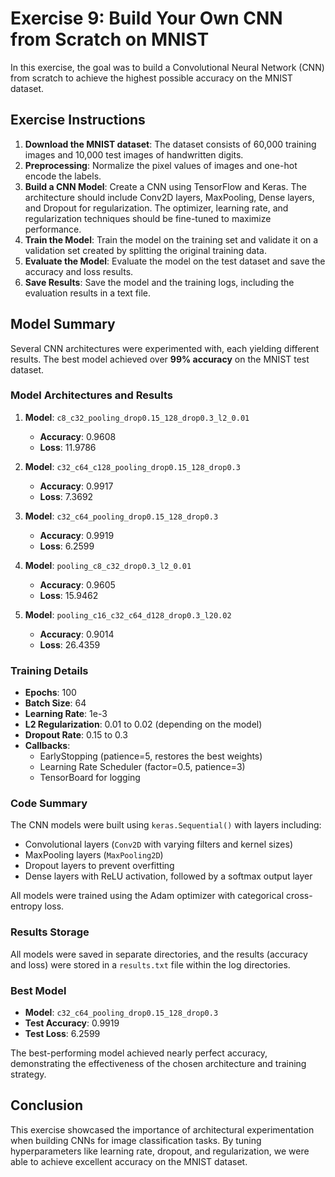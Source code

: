 # Exercise 9: Build Your Own CNN from Scratch on MNIST

In this exercise, the goal was to build a Convolutional Neural Network (CNN) from scratch to achieve the highest possible accuracy on the MNIST dataset.

## Exercise Instructions
1. **Download the MNIST dataset**: The dataset consists of 60,000 training images and 10,000 test images of handwritten digits.
2. **Preprocessing**: Normalize the pixel values of images and one-hot encode the labels.
3. **Build a CNN Model**: Create a CNN using TensorFlow and Keras. The architecture should include Conv2D layers, MaxPooling, Dense layers, and Dropout for regularization. The optimizer, learning rate, and regularization techniques should be fine-tuned to maximize performance.
4. **Train the Model**: Train the model on the training set and validate it on a validation set created by splitting the original training data.
5. **Evaluate the Model**: Evaluate the model on the test dataset and save the accuracy and loss results.
6. **Save Results**: Save the model and the training logs, including the evaluation results in a text file.

## Model Summary

Several CNN architectures were experimented with, each yielding different results. The best model achieved over **99% accuracy** on the MNIST test dataset.

### Model Architectures and Results

1. **Model**: `c8_c32_pooling_drop0.15_128_drop0.3_l2_0.01`  
   - **Accuracy**: 0.9608  
   - **Loss**: 11.9786  

2. **Model**: `c32_c64_c128_pooling_drop0.15_128_drop0.3`  
   - **Accuracy**: 0.9917  
   - **Loss**: 7.3692  

3. **Model**: `c32_c64_pooling_drop0.15_128_drop0.3`  
   - **Accuracy**: 0.9919  
   - **Loss**: 6.2599  

4. **Model**: `pooling_c8_c32_drop0.3_l2_0.01`  
   - **Accuracy**: 0.9605  
   - **Loss**: 15.9462  

5. **Model**: `pooling_c16_c32_c64_d128_drop0.3_l20.02`  
   - **Accuracy**: 0.9014  
   - **Loss**: 26.4359  

### Training Details

- **Epochs**: 100
- **Batch Size**: 64
- **Learning Rate**: 1e-3
- **L2 Regularization**: 0.01 to 0.02 (depending on the model)
- **Dropout Rate**: 0.15 to 0.3
- **Callbacks**: 
  - EarlyStopping (patience=5, restores the best weights)
  - Learning Rate Scheduler (factor=0.5, patience=3)
  - TensorBoard for logging

### Code Summary

The CNN models were built using `keras.Sequential()` with layers including:
- Convolutional layers (`Conv2D` with varying filters and kernel sizes)
- MaxPooling layers (`MaxPooling2D`)
- Dropout layers to prevent overfitting
- Dense layers with ReLU activation, followed by a softmax output layer

All models were trained using the Adam optimizer with categorical cross-entropy loss.

### Results Storage

All models were saved in separate directories, and the results (accuracy and loss) were stored in a `results.txt` file within the log directories.

### Best Model
- **Model**: `c32_c64_pooling_drop0.15_128_drop0.3`
- **Test Accuracy**: 0.9919
- **Test Loss**: 6.2599

The best-performing model achieved nearly perfect accuracy, demonstrating the effectiveness of the chosen architecture and training strategy.

## Conclusion

This exercise showcased the importance of architectural experimentation when building CNNs for image classification tasks. By tuning hyperparameters like learning rate, dropout, and regularization, we were able to achieve excellent accuracy on the MNIST dataset.
